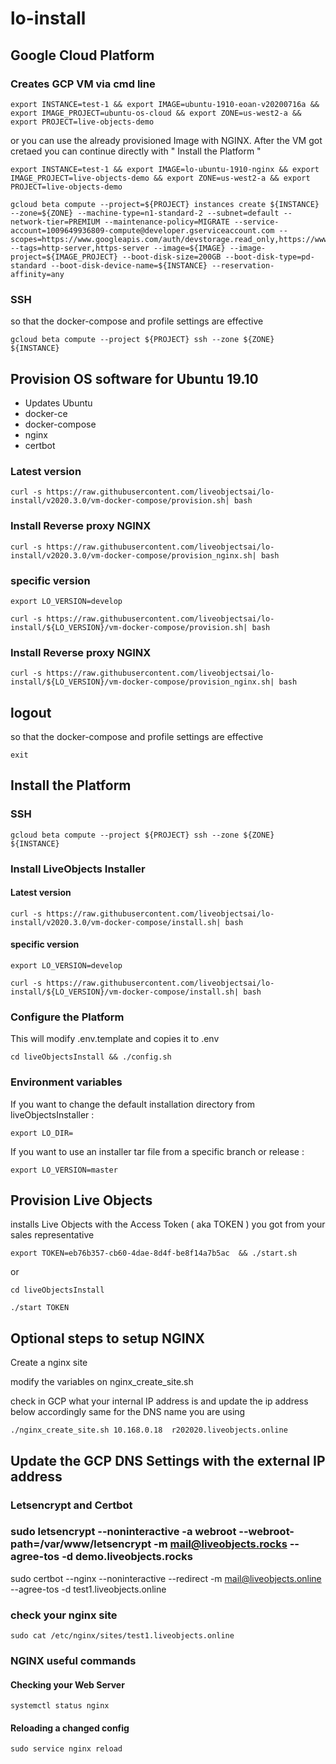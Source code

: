 # lo-install

## Google Cloud Platform
### Creates GCP VM via cmd line

```
export INSTANCE=test-1 && export IMAGE=ubuntu-1910-eoan-v20200716a && export IMAGE_PROJECT=ubuntu-os-cloud && export ZONE=us-west2-a && export PROJECT=live-objects-demo
```

or you can use the already provisioned Image with NGINX. After the VM got cretaed you can continue directly with " Install the Platform "
```
export INSTANCE=test-1 && export IMAGE=lo-ubuntu-1910-nginx && export IMAGE_PROJECT=live-objects-demo && export ZONE=us-west2-a && export PROJECT=live-objects-demo
```

```
gcloud beta compute --project=${PROJECT} instances create ${INSTANCE} --zone=${ZONE} --machine-type=n1-standard-2 --subnet=default --network-tier=PREMIUM --maintenance-policy=MIGRATE --service-account=1009649936809-compute@developer.gserviceaccount.com --scopes=https://www.googleapis.com/auth/devstorage.read_only,https://www.googleapis.com/auth/logging.write,https://www.googleapis.com/auth/monitoring.write,https://www.googleapis.com/auth/servicecontrol,https://www.googleapis.com/auth/service.management.readonly,https://www.googleapis.com/auth/trace.append --tags=http-server,https-server --image=${IMAGE} --image-project=${IMAGE_PROJECT} --boot-disk-size=200GB --boot-disk-type=pd-standard --boot-disk-device-name=${INSTANCE} --reservation-affinity=any
```



### SSH

so that the docker-compose and profile settings are effective

```
gcloud beta compute --project ${PROJECT} ssh --zone ${ZONE} ${INSTANCE}
```


## Provision OS software for  Ubuntu 19.10

* Updates Ubuntu
* docker-ce
* docker-compose
* nginx
* certbot


### Latest version

```
curl -s https://raw.githubusercontent.com/liveobjectsai/lo-install/v2020.3.0/vm-docker-compose/provision.sh| bash
```

### Install Reverse proxy NGINX

```
curl -s https://raw.githubusercontent.com/liveobjectsai/lo-install/v2020.3.0/vm-docker-compose/provision_nginx.sh| bash
```

### specific version

```
export LO_VERSION=develop
```

```
curl -s https://raw.githubusercontent.com/liveobjectsai/lo-install/${LO_VERSION}/vm-docker-compose/provision.sh| bash
```

### Install Reverse proxy NGINX

```
curl -s https://raw.githubusercontent.com/liveobjectsai/lo-install/${LO_VERSION}/vm-docker-compose/provision_nginx.sh| bash
```

## logout 

so that the docker-compose and profile settings are effective

```
exit
```

## Install the Platform
### SSH

```
gcloud beta compute --project ${PROJECT} ssh --zone ${ZONE} ${INSTANCE}
```

### Install LiveObjects Installer 
#### Latest version
```
curl -s https://raw.githubusercontent.com/liveobjectsai/lo-install/v2020.3.0/vm-docker-compose/install.sh| bash
```

#### specific version

```
export LO_VERSION=develop
```

```
curl -s https://raw.githubusercontent.com/liveobjectsai/lo-install/${LO_VERSION}/vm-docker-compose/install.sh| bash
```

### Configure the Platform

This will modify .env.template and copies it to .env 

```
cd liveObjectsInstall && ./config.sh
```


### Environment variables 

If you want to change the default installation directory from liveObjectsInstaller :

```
export LO_DIR=
```

If you want to use an installer tar file from a specific branch or release :

```
export LO_VERSION=master
```

## Provision Live Objects

installs Live Objects with the Access Token ( aka TOKEN ) you got from your sales representative

```
export TOKEN=eb76b357-cb60-4dae-8d4f-be8f14a7b5ac  && ./start.sh
```

or 

```
cd liveObjectsInstall

./start TOKEN

```

## Optional steps to setup NGINX 

Create a nginx site

modify the variables on nginx_create_site.sh

check in GCP what your internal IP address is and update the ip address below accordingly same for the DNS name you are using

```
./nginx_create_site.sh 10.168.0.18  r202020.liveobjects.online
```

## Update the GCP DNS Settings with the external IP address

### Letsencrypt and Certbot

### sudo letsencrypt --noninteractive -a webroot --webroot-path=/var/www/letsencrypt -m mail@liveobjects.rocks --agree-tos -d demo.liveobjects.rocks

sudo certbot --nginx --noninteractive --redirect -m mail@liveobjects.online --agree-tos -d test1.liveobjects.online

### check your nginx site 

```
sudo cat /etc/nginx/sites/test1.liveobjects.online 
```

### NGINX useful commands

#### Checking your Web Server

```
systemctl status nginx
```

#### Reloading a changed config
```
sudo service nginx reload
```